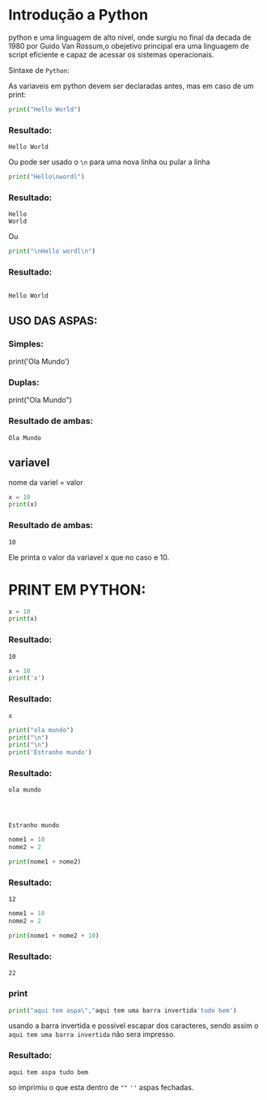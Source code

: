 # Introdução a Python

python e uma linguagem de alto nivel, onde surgiu no final da decada de 1980 por Guido Van Rossum,o obejetivo principal era uma linguagem de script eficiente e capaz de acessar os sistemas operacionais.

Sintaxe de ```Python```: 

As variaveis em python devem ser declaradas antes, mas em caso de um print:

```python
print("Hello World")
```
### Resultado:
```
Hello World
```
Ou pode ser usado o ```\n``` para uma nova linha ou pular a linha

```python
print("Hello\nwordl")
```
### Resultado:
```
Hello 
World
```
Ou

```python
print("\nHello wordl\n")
```
### Resultado:
```

Hello World

```

## USO DAS ASPAS:

### Simples:

print('Ola Mundo')

### Duplas:
print("Ola Mundo")


### Resultado de ambas:
```
Ola Mundo
```

## variavel 

nome da variel = valor 

```python
x = 10
print(x)
```
### Resultado de ambas:
```
10
```
Ele printa o valor da variavel x que no caso e 10.

# PRINT EM PYTHON:

```python
x = 10
print(x)
```
### Resultado:
```
10
```


```python
x = 10
print('x')
```
### Resultado:
```
x
```


```python
print("ola mundo")
print("\n")
print("\n")
print('Estranho mundo')
```
### Resultado:
```
ola mundo




Estranho mundo
```

```python
nome1 = 10
nome2 = 2

print(nome1 + nome2)
```
### Resultado:
```
12
```


```python
nome1 = 10
nome2 = 2

print(nome1 + nome2 + 10)
```
### Resultado:
```
22
```

### print
```python
print("aqui tem aspa\","aqui tem uma barra invertida'tudo bem')
```

usando a barra invertida e possivel escapar dos caracteres, sendo assim o ```aqui tem uma barra invertida``` não sera impresso.

### Resultado:
```
aqui tem aspa tudo bem
```

so imprimiu o que esta dentro de ```""``` ```''``` aspas fechadas.